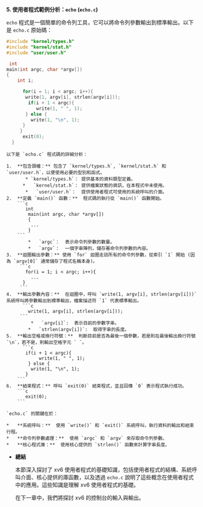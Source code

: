 
**5. 使用者程式範例分析：`echo` (`echo.c`)**

`echo` 程式是一個簡單的命令列工具，它可以將命令列參數輸出到標準輸出。以下是 `echo.c` 原始碼：
  ```c
  #include "kernel/types.h"
  #include "kernel/stat.h"
  #include "user/user.h"

   int
  main(int argc, char *argv[])
 {
      int i;

        for(i = 1; i < argc; i++){
         write(1, argv[i], strlen(argv[i]));
          if(i + 1 < argc){
             write(1, " ", 1);
         } else {
           write(1, "\n", 1);
        }
       }
        exit(0);
    }
  ```

    以下是 `echo.c` 程式碼的詳細分析：

    1.  **包含頭檔：** 包含了 `kernel/types.h`, `kernel/stat.h` 和 `user/user.h`，以便使用必要的型別和函式。
           * `kernel/types.h`： 提供基本的資料類型定義。
          *   `kernel/stat.h`： 提供檔案狀態的資訊，在本程式中未使用。
           *   `user/user.h`：  提供使用者程式可使用的系統呼叫的介面。
    2.  **定義 `main()` 函數：**  程式碼的執行從 `main()` 函數開始。
        ```c
           int
            main(int argc, char *argv[])
            {
             ...
            }
        ```
            *   `argc`：  表示命令列參數的數量。
            *   `argv`：  一個字串陣列，儲存著命令列參數的內容。
    3.  **迴圈輸出參數：** 使用 `for` 迴圈走訪所有的命令列參數，從索引 `1` 開始 (因為 `argv[0]` 通常儲存了程式名稱本身)。
         ```c
           for(i = 1; i < argc; i++){
             ...
          }
         ```
    4.  **輸出參數內容：**  在迴圈中，呼叫 `write(1, argv[i], strlen(argv[i]))` 系統呼叫將參數輸出到標準輸出，檔案描述符 `1` 代表標準輸出。
          ```c
            write(1, argv[i], strlen(argv[i]));
         ```
             *   `argv[i]`:  表示目前的參數字串。
            *   `strlen(argv[i])`:  取得字串的長度。
    5.  **輸出空格或換行符號：**  判斷目前是否為最後一個參數，若是則在最後輸出換行符號 `\n`，若不是，則輸出空格字元 ` `。
          ```c
           if(i + 1 < argc){
                write(1, " ", 1);
            } else {
             write(1, "\n", 1);
           }
        ```
    6.  **結束程式：** 呼叫 `exit(0)` 結束程式，並且回傳 `0` 表示程式執行成功。
        ```c
           exit(0);
        ```

    `echo.c` 的關鍵在於：

    *   **系統呼叫：**  使用 `write()` 和 `exit()` 系統呼叫，執行資料的輸出和結束行程。
    *   **命令列參數處理：**  使用 `argc` 和 `argv` 來存取命令列參數。
    *   **核心程式庫：**  使用核心提供的 `strlen()` 函數來計算字串長度。

*   **總結**

    本節深入探討了 xv6 使用者程式的基礎知識，包括使用者程式的結構、系統呼叫介面、核心提供的庫函數，以及透過 `echo.c` 說明了這些概念在使用者程式中的應用。這些知識是理解 xv6 使用者程式的基礎。

    在下一章中，我們將探討 xv6 的控制台的輸入與輸出。
